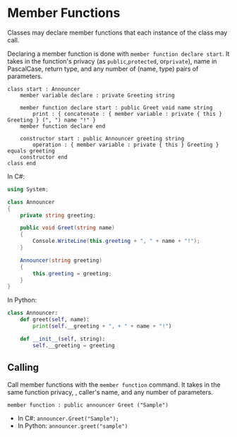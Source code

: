 # Member Functions

Classes may declare member functions that each instance of the class may call.

Declaring a member function is done with `member function declare start`.
It takes in the function's privacy (as  `public`,`protected`, or`private`), name in PascalCase, return type, and any number of (name, type) pairs of parameters.

```gls
class start : Announcer
    member variable declare : private Greeting string

    member function declare start : public Greet void name string
        print : { concatenate : { member variable : private { this } Greeting } (", ") name "!" }
    member function declare end

    constructor start : public Announcer greeting string
        operation : { member variable : private { this } Greeting } equals greeting
    constructor end
class end
```

In C#:

```csharp
using System;

class Announcer
{
    private string greeting;

    public void Greet(string name)
    {
        Console.WriteLine(this.greeting + ", " + name + "!");
    }

    Announcer(string greeting)
    {
        this.greeting = greeting;
    }
}
```

In Python:

```python
class Announcer:
    def greet(self, name):
        print(self.__greeting + ", + " + name + "!")

    def __init__(self, string):
        self.__greeting = greeting
```

## Calling

Call member functions with the `member function` command.
It takes in the same function privacy, , caller's name, and any number of parameters.

```gls
member function : public announcer Greet ("Sample")
```

* In C#: `announcer.Greet("Sample");`
* In Python: `announcer.greet("sample")`
